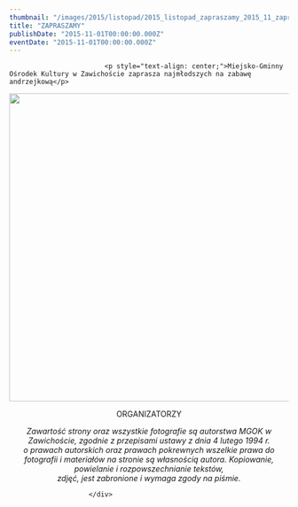 ```yaml
---
thumbnail: "/images/2015/listopad/2015_listopad_zapraszamy_2015_11_zapraszamy_andrzejki.jpg"
title: "ZAPRASZAMY"
publishDate: "2015-11-01T00:00:00.000Z"
eventDate: "2015-11-01T00:00:00.000Z"
---
```


<div class="entry-content">
							
							<p style="text-align: center;">Miejsko-Gminny Ośrodek Kultury w Zawichoście zaprasza najmłodszych na zabawę andrzejkową</p>
<p style="text-align: center;"><img fetchpriority="high" decoding="async" class="aligncenter size-full wp-image-3261" title="andrzejki" src="/images/2015/listopad/2015_listopad_zapraszamy_2015_11_zapraszamy_andrzejki.jpg" alt="" width="800" height="556" srcset="/images/2015/listopad/2015_listopad_zapraszamy_2015_11_zapraszamy_andrzejki.jpg 800w, /images/2015/listopad/andrzejki-300x208.jpg 300w" sizes="(max-width: 800px) 100vw, 800px"></p>
<p style="text-align: center;">ORGANIZATORZY</p>
<p style="text-align: center;"><em>Zawartość strony oraz wszystkie fotografie są autorstwa MGOK w Zawichoście, zgodnie z przepisami ustawy z dnia 4 lutego 1994 r.<br>
o prawach autorskich oraz prawach pokrewnych wszelkie prawa do fotografii i materiałów na stronie są własnością autora. Kopiowanie, powielanie i rozpowszechnianie tekstów,<br>
zdjęć, jest zabronione i wymaga zgody na piśmie.</em></p>
						
						</div>
